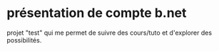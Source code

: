  # présentation de compte b.net
projet "test" qui me permet de suivre des cours/tuto et d'explorer des possibilités.

